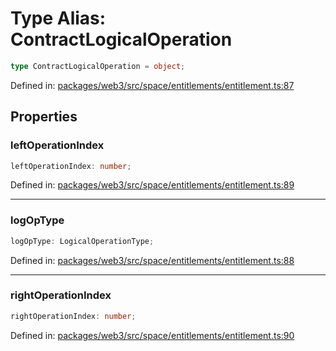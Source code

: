 # Type Alias: ContractLogicalOperation

```ts
type ContractLogicalOperation = object;
```

Defined in: [packages/web3/src/space/entitlements/entitlement.ts:87](https://github.com/towns-protocol/towns/blob/0db1fd0ac7258e8db8cedfb6183e8eade8284fa1/packages/web3/src/space/entitlements/entitlement.ts#L87)

## Properties

### leftOperationIndex

```ts
leftOperationIndex: number;
```

Defined in: [packages/web3/src/space/entitlements/entitlement.ts:89](https://github.com/towns-protocol/towns/blob/0db1fd0ac7258e8db8cedfb6183e8eade8284fa1/packages/web3/src/space/entitlements/entitlement.ts#L89)

***

### logOpType

```ts
logOpType: LogicalOperationType;
```

Defined in: [packages/web3/src/space/entitlements/entitlement.ts:88](https://github.com/towns-protocol/towns/blob/0db1fd0ac7258e8db8cedfb6183e8eade8284fa1/packages/web3/src/space/entitlements/entitlement.ts#L88)

***

### rightOperationIndex

```ts
rightOperationIndex: number;
```

Defined in: [packages/web3/src/space/entitlements/entitlement.ts:90](https://github.com/towns-protocol/towns/blob/0db1fd0ac7258e8db8cedfb6183e8eade8284fa1/packages/web3/src/space/entitlements/entitlement.ts#L90)
